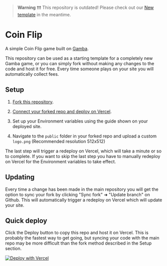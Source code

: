 > **Warning**
> ❗️❗️❗️ This repository is outdated! Please check out our [New template](https://github.com/gamba-labs/platform) in the meantime.

# Coin Flip

A simple Coin Flip game built on [Gamba](https://github.com/gamba-labs/gamba).

This repository can be used as a starting template for a completely new Gamba game, or you can simply fork without making any changes to the code and host it for free. Every time someone plays on your site you will automatically collect fees.

## Setup

1. [Fork this repository](https://github.com/gamba-labs/flip/fork).

2. [Connect your forked repo and deploy on Vercel](https://vercel.com/new).

3. Set up your Environment variables using the guide shown on your deployed site.

4. Navigate to the `public` folder in your forked repo and upload a custom `logo.png` (Recommended resolution 512x512)

The last step will trigger a redeploy on Vercel, which will take a minute or so to complete. If you want to skip the last step you have to manually redeploy on Vercel for the Environment variables to take effect.

## Updating

Every time a change has been made in the main repository you will get the option to sync your fork by clicking "Sync fork" ➜ "Update branch" on Github. This will automatically trigger a redeploy on Vercel which will update your site.

## Quick deploy

Click the Deploy button to copy this repo and host it on Vercel. This is probably the fastest way to get going, but syncing your code with the main repo may be more difficult than the fork method described in the Setup section.

[![Deploy with Vercel](https://vercel.com/button)](https://vercel.com/new/clone?repository-url=https%3A%2F%2Fgithub.com%2Fgamba-labs%2Fflip&env=GAMBA_APP_NAME,GAMBA_CREATOR_ADDRESS,GAMBA_SOLANA_RPC&envDescription=Environment%20variables%20can%20be%20changed%20later%20in%20your%20project's%20settings%20panel&envLink=https%3A%2F%2Fgithub.com%2Fgamba-labs%2Fflip%2Fblob%2Fmain%2F.env.example&repository-name=flip)
